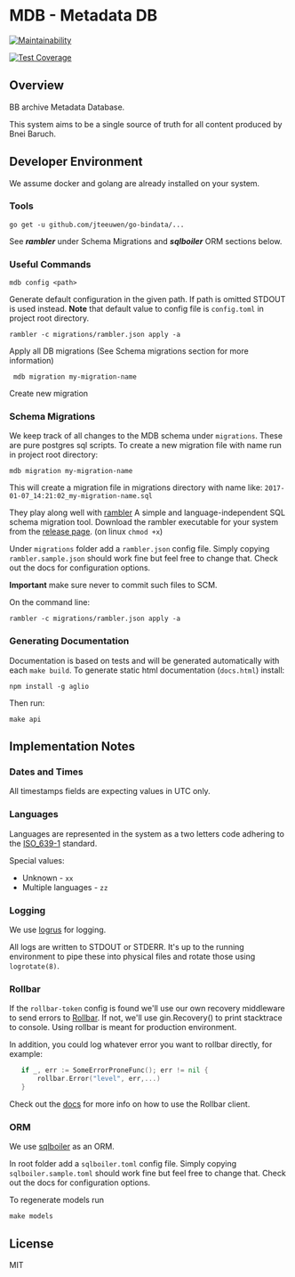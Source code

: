# MDB - Metadata DB

[![Maintainability](https://api.codeclimate.com/v1/badges/3f7da320a15bb28e8af5/maintainability)](https://codeclimate.com/github/Bnei-Baruch/mdb/maintainability)

[![Test Coverage](https://api.codeclimate.com/v1/badges/3f7da320a15bb28e8af5/test_coverage)](https://codeclimate.com/github/Bnei-Baruch/mdb/test_coverage)

## Overview

BB archive Metadata Database.

This system aims to be a single source of truth for all content produced by Bnei Baruch. 


## Developer Environment

We assume docker and golang are already installed on your system.

### Tools

```Shell
go get -u github.com/jteeuwen/go-bindata/...
```

See **_rambler_** under Schema Migrations and **_sqlboiler_** ORM sections below.

### Useful Commands

```Shell
mdb config <path>
```

Generate default configuration in the given path. If path is omitted STDOUT is used instead.
**Note** that default value to config file is `config.toml` in project root directory.


```Shell
rambler -c migrations/rambler.json apply -a
```
Apply all DB migrations (See Schema migrations section for more information)

```Shell
 mdb migration my-migration-name
```
Create new migration



### Schema Migrations
We keep track of all changes to the MDB schema under `migrations`.
These are pure postgres sql scripts.
To create a new migration file with name <my-migration-name> run in project root directory:
```Shell
mdb migration my-migration-name
```
This will create a migration file in migrations directory with name like: `2017-01-07_14:21:02_my-migration-name.sql`

They play along well with [rambler](https://github.com/elwinar/rambler) A simple and language-independent SQL schema migration tool.
Download the rambler executable for your system from the [release page](https://github.com/elwinar/rambler/releases).
(on linux `chmod +x`)

Under `migrations` folder add a `rambler.json` config file. 
Simply copying `rambler.sample.json` should work fine but feel free to change that.
Check out the docs for configuration options.

**Important** make sure never to commit such files to SCM.

On the command line:

```Shell
rambler -c migrations/rambler.json apply -a
```


### Generating Documentation

Documentation is based on tests and will be generated automatically with each `make build`. To generate static html documentation (`docs.html`) install:

```Shell
npm install -g aglio
```

Then run:

```Shell
make api
```


## Implementation Notes

### Dates and Times
All timestamps fields are expecting values in UTC only.


### Languages
Languages are represented in the system as a two letters code adhering to the [ISO_639-1](https://en.wikipedia.org/wiki/ISO_639-1) standard.

Special values:

* Unknown - `xx` 
* Multiple languages - `zz` 


### Logging
We use [logrus](https://github.com/Sirupsen/logrus) for logging.

All logs are written to STDOUT or STDERR. It's up to the running environment
to pipe these into physical files and rotate those using `logrotate(8)`.


### Rollbar
If the `rollbar-token` config is found we'll use our own recovery middleware to send errors to [Rollbar](https://rollbar.com).
If not, we'll use gin.Recovery() to print stacktrace to console. Using rollbar is meant for production environment.

 In addition, you could log whatever error you want to rollbar directly, for example:

 ```Go
    if _, err := SomeErrorProneFunc(); err != nil {
        rollbar.Error("level", err,...)
    }
 ```

 Check out the [docs](https://godoc.org/github.com/stvp/rollbar) for more info on how to use the Rollbar client.


### ORM
We use [sqlboiler](https://github.com/volatiletech/sqlboiler) as an ORM.


In root folder add a `sqlboiler.toml` config file.
Simply copying `sqlboiler.sample.toml` should work fine but feel free to change that.
Check out the docs for configuration options.

To regenerate models run 
```Shell
make models
```

## License

MIT